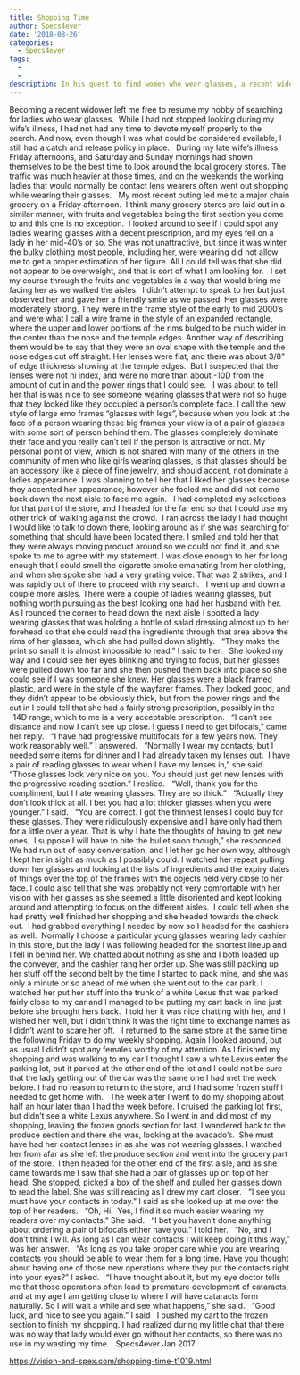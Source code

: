 ```yaml
---
title: Shopping Time
author: Specs4ever
date: '2018-08-26'
categories:
  - Specs4ever
tags:
  - 
  - 
description: In his quest to find women who wear glasses, a recent widower navigates the complexities of attraction.
---
```

Becoming a recent widower left me free to resume my hobby of searching for ladies who wear glasses.  While I had not stopped looking during my wife’s illness, I had not had any time to devote myself properly to the search. And now, even though I was what could be considered available, I still had a catch and release policy in place.
 
During my late wife’s illness, Friday afternoons, and Saturday and Sunday mornings had shown themselves to be the best time to look around the local grocery stores. The traffic was much heavier at those times, and on the weekends the working ladies that would normally be contact lens wearers often went out shopping while wearing their glasses.
 
My most recent outing led me to a major chain grocery on a Friday afternoon.  I think many grocery stores are laid out in a similar manner, with fruits and vegetables being the first section you come to and this one is no exception.  I looked around to see if I could spot any ladies wearing glasses with a decent prescription, and my eyes fell on a lady in her mid-40’s or so. She was not unattractive, but since it was winter the bulky clothing most people, including her, were wearing did not allow me to get a proper estimation of her figure. All I could tell was that she did not appear to be overweight, and that is sort of what I am looking for.
 
I set my course through the fruits and vegetables in a way that would bring me facing her as we walked the aisles.  I didn’t attempt to speak to her but just observed her and gave her a friendly smile as we passed. Her glasses were moderately strong. They were in the frame style of the early to mid 2000’s and were what I call a wire frame in the style of an expanded rectangle, where the upper and lower portions of the rims bulged to be much wider in the center than the nose and the temple edges. Another way of describing them would be to say that they were an oval shape with the temple and the nose edges cut off straight. Her lenses were flat, and there was about 3/8” of edge thickness showing at the temple edges.  But I suspected that the lenses were not hi index, and were no more than about -10D from the amount of cut in and the power rings that I could see.
 
I was about to tell her that is was nice to see someone wearing glasses that were not so huge that they looked like they occupied a person’s complete face. I call the new style of large emo frames “glasses with legs”, because when you look at the face of a person wearing these big frames your view is of a pair of glasses with some sort of person behind them. The glasses completely dominate their face and you really can’t tell if the person is attractive or not. My personal point of view, which is not shared with many of the others in the community of men who like girls wearing glasses, is that glasses should be an accessory like a piece of fine jewelry, and should accent, not dominate a ladies appearance. I was planning to tell her that I liked her glasses because they accented her appearance, however she fooled me and did not come back down the next aisle to face me again.
 
I had completed my selections for that part of the store, and I headed for the far end so that I could use my other trick of walking against the crowd.  I ran across the lady I had thought I would like to talk to down there, looking around as if she was searching for something that should have been located there. I smiled and told her that they were always moving product around so we could not find it, and she spoke to me to agree with my statement. I was close enough to her for long enough that I could smell the cigarette smoke emanating from her clothing, and when she spoke she had a very grating voice. That was 2 strikes, and I was rapidly out of there to proceed with my search.
 
I went up and down a couple more aisles. There were a couple of ladies wearing glasses, but nothing worth pursuing as the best looking one had her husband with her. As I rounded the corner to head down the next aisle I spotted a lady wearing glasses that was holding a bottle of salad dressing almost up to her forehead so that she could read the ingredients through that area above the rims of her glasses, which she had pulled down slightly.
 
“They make the print so small it is almost impossible to read.” I said to her.
 
She looked my way and I could see her eyes blinking and trying to focus, but her glasses were pulled down too far and she then pushed them back into place so she could see if I was someone she knew. Her glasses were a black framed plastic, and were in the style of the wayfarer frames. They looked good, and they didn’t appear to be obviously thick, but from the power rings and the cut in I could tell that she had a fairly strong prescription, possibly in the -14D range, which to me is a very acceptable prescription.
 
“I can’t see distance and now I can’t see up close. I guess I need to get bifocals,” came her reply.
 
“I have had progressive multifocals for a few years now. They work reasonably well.” I answered.
 
“Normally I wear my contacts, but I needed some items for dinner and I had already taken my lenses out.  I have a pair of reading glasses to wear when I have my lenses in,” she said.
 
“Those glasses look very nice on you. You should just get new lenses with the progressive reading section.” I replied.
 
“Well, thank you for the compliment, but I hate wearing glasses. They are so thick.”
 
“Actually they don’t look thick at all. I bet you had a lot thicker glasses when you were younger.” I said.
 
“You are correct. I got the thinnest lenses I could buy for these glasses. They were ridiculously expensive and I have only had them for a little over a year. That is why I hate the thoughts of having to get new ones.  I suppose I will have to bite the bullet soon though,” she responded.
 
We had run out of easy conversation, and I let her go her own way, although I kept her in sight as much as I possibly could. I watched her repeat pulling down her glasses and looking at the lists of ingredients and the expiry dates of things over the top of the frames with the objects held very close to her face. I could also tell that she was probably not very comfortable with her vision with her glasses as she seemed a little disoriented and kept looking around and attempting to focus on the different aisles.  I could tell when she had pretty well finished her shopping and she headed towards the check out.  I had grabbed everything I needed by now so I headed for the cashiers as well.  Normally I choose a particular young glasses wearing lady cashier in this store, but the lady I was following headed for the shortest lineup and I fell in behind her. We chatted about nothing as she and I both loaded up the conveyer, and the cashier rang her order up. She was still packing up her stuff off the second belt by the time I started to pack mine, and she was only a minute or so ahead of me when she went out to the car park. I watched her put her stuff into the trunk of a white Lexus that was parked fairly close to my car and I managed to be putting my cart back in line just before she brought hers back.  I told her it was nice chatting with her, and I wished her well, but I didn’t think it was the right time to exchange names as I didn’t want to scare her off.
 
I returned to the same store at the same time the following Friday to do my weekly shopping. Again I looked around, but as usual I didn’t spot any females worthy of my attention. As I finished my shopping and was walking to my car I thought I saw a white Lexus enter the parking lot, but it parked at the other end of the lot and I could not be sure that the lady getting out of the car was the same one I had met the week before. I had no reason to return to the store, and I had some frozen stuff I needed to get home with.
 
The week after I went to do my shopping about half an hour later than I had the week before. I cruised the parking lot first, but didn’t see a white Lexus anywhere. So I went in and did most of my shopping, leaving the frozen goods section for last. I wandered back to the produce section and there she was, looking at the avacado’s.  She must have had her contact lenses in as she was not wearing glasses. I watched her from afar as she left the produce section and went into the grocery part of the store.  I then headed for the other end of the first aisle, and as she came towards me I saw that she had a pair of glasses up on top of her head. She stopped, picked a box of the shelf and pulled her glasses down to read the label. She was still reading as I drew my cart closer.
 
“I see you must have your contacts in today.” I said as she looked up at me over the top of her readers.
 
“Oh, Hi.  Yes, I find it so much easier wearing my readers over my contacts.” She said.
 
“I bet you haven’t done anything about ordering a pair of bifocals either have you.” I told her.
 
“No, and I don’t think I will. As long as I can wear contacts I will keep doing it this way,” was her answer.
 
“As long as you take proper care while you are wearing contacts you should be able to wear them for a long time. Have you thought about having one of those new operations where they put the contacts right into your eyes?” I asked.
 
“I have thought about it, but my eye doctor tells me that those operations often lead to premature development of cataracts, and at my age I am getting close to where I will have cataracts form naturally. So I will wait a while and see what happens,” she said.
 
“Good luck, and nice to see you again.” I said
 
I pushed my cart to the frozen section to finish my shopping. I had realized during my little chat that there was no way that lady would ever go without her contacts, so there was no use in my wasting my time.
 
Specs4ever
Jan 2017
 

https://vision-and-spex.com/shopping-time-t1019.html